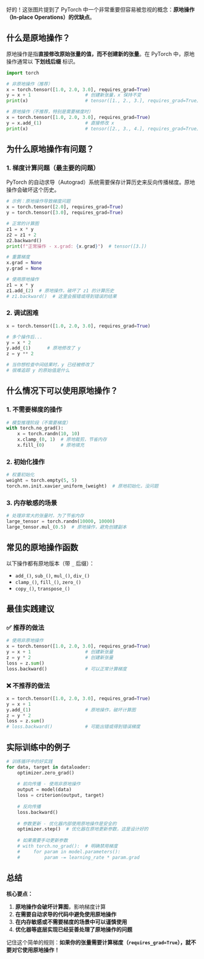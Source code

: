 好的！这张图片提到了 PyTorch 中一个非常重要但容易被忽视的概念：**原地操作（In-place Operations）的优缺点**。

## 什么是原地操作？

原地操作是指**直接修改原始张量的值，而不创建新的张量**。在 PyTorch 中，原地操作通常以 **下划线后缀** 标识。

```python
import torch

# 非原地操作（推荐）
x = torch.tensor([1.0, 2.0, 3.0], requires_grad=True)
y = x + 1                    # 创建新张量，x 保持不变
print(x)                     # tensor([1., 2., 3.], requires_grad=True)

# 原地操作（不推荐，特别是需要梯度时）
x = torch.tensor([1.0, 2.0, 3.0], requires_grad=True)
y = x.add_(1)                # 直接修改 x
print(x)                     # tensor([2., 3., 4.], requires_grad=True)
```

## 为什么原地操作有问题？

### 1. **梯度计算问题（最主要的问题）**

PyTorch 的自动求导（Autograd）系统需要保存计算历史来反向传播梯度。原地操作会破坏这个历史。

```python
# 示例：原地操作导致梯度问题
x = torch.tensor([2.0], requires_grad=True)
y = torch.tensor([3.0], requires_grad=True)

# 正常的计算图
z1 = x * y
z2 = z1 + 2
z2.backward()
print(f"正常操作 - x.grad: {x.grad}")  # tensor([3.])

# 重置梯度
x.grad = None
y.grad = None

# 使用原地操作
z1 = x * y
z1.add_(2)  # 原地操作，破坏了 z1 的计算历史
# z1.backward()  # 这里会报错或得到错误的结果
```

### 2. **调试困难**

```python
x = torch.tensor([1.0, 2.0, 3.0], requires_grad=True)

# 多个操作后...
y = x * 2
y.add_(1)      # 原地修改了 y
z = y ** 2

# 当你想检查中间结果时，y 已经被修改了
# 很难追踪 y 的原始值是什么
```

## 什么情况下可以使用原地操作？

### 1. **不需要梯度的操作**
```python
# 模型推理阶段（不需要梯度）
with torch.no_grad():
    x = torch.randn(10, 10)
    x.clamp_(0, 1)  # 原地裁剪，节省内存
    x.fill_(0)      # 原地填充
```

### 2. **初始化操作**
```python
# 权重初始化
weight = torch.empty(5, 5)
torch.nn.init.xavier_uniform_(weight)  # 原地初始化，没问题
```

### 3. **内存敏感的场景**
```python
# 处理非常大的张量时，为了节省内存
large_tensor = torch.randn(10000, 10000)
large_tensor.mul_(0.5)  # 原地操作，避免创建副本
```

## 常见的原地操作函数

以下操作都有原地版本（带 `_` 后缀）：
- `add_()`, `sub_()`, `mul_()`, `div_()`
- `clamp_()`, `fill_()`, `zero_()`
- `copy_()`, `transpose_()`

## 最佳实践建议

### ✅ **推荐的做法**
```python
# 使用非原地操作
x = torch.tensor([1.0, 2.0, 3.0], requires_grad=True)
y = x + 1                    # 创建新张量
z = y * 2                    # 创建新张量
loss = z.sum()
loss.backward()              # 可以正常计算梯度
```

### ❌ **不推荐的做法**
```python
x = torch.tensor([1.0, 2.0, 3.0], requires_grad=True)
y = x + 1
y.add_(1)                    # 原地操作，破坏计算图
z = y * 2
loss = z.sum()
# loss.backward()            # 可能出错或得到错误梯度
```

## 实际训练中的例子

```python
# 训练循环中的好实践
for data, target in dataloader:
    optimizer.zero_grad()
    
    # 前向传播 - 使用非原地操作
    output = model(data)
    loss = criterion(output, target)
    
    # 反向传播
    loss.backward()
    
    # 参数更新 - 优化器内部使用原地操作是安全的
    optimizer.step()  # 优化器在原地更新参数，这是设计好的
    
    # 如果需要手动更新参数
    # with torch.no_grad():  # 明确禁用梯度
    #     for param in model.parameters():
    #         param -= learning_rate * param.grad
```

## 总结

**核心要点：**

1. **原地操作会破坏计算图**，影响梯度计算
2. **在需要自动求导的代码中避免使用原地操作**
3. **在内存敏感或不需要梯度的场景中可以谨慎使用**
4. **优化器等底层实现已经妥善处理了原地操作的问题**

记住这个简单的规则：**如果你的张量需要计算梯度（`requires_grad=True`），就不要对它使用原地操作！**